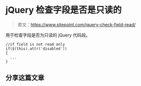 # jQuery 检查字段是否是只读的

> 原文：<https://www.sitepoint.com/jquery-check-field-read/>

用于检查字段是否为只读的 jQuery 代码段。

```
//if field is not read only
if($(this).attr('disabled'))
{
  ...
}
```

## 分享这篇文章